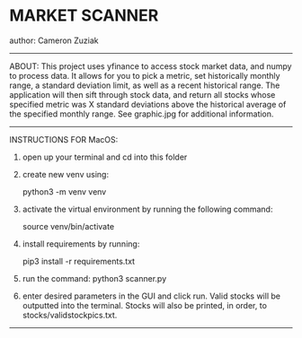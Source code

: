 # MARKET SCANNER
author: Cameron Zuziak
***********************

ABOUT:
This project uses yfinance to access stock market data, and numpy to process data.
It allows for you to pick a metric, set historically monthly range,  a standard deviation 
limit, as well as a recent historical range. The application will then sift through stock
data, and return all stocks whose specified metric was X standard deviations above the
historical average of the specified monthly range. See graphic.jpg for 
additional information.

***********************

INSTRUCTIONS FOR MacOS:

1. open up your terminal and cd into this folder 

2. create new venv using:

	python3 -m venv venv	

3. activate the virtual environment by running the following command: 
		
	source venv/bin/activate

4. install requirements by running:

	pip3 install -r requirements.txt

5. run the command: python3 scanner.py

6. enter desired parameters in the GUI and click run.
Valid stocks will be outputted into the terminal. Stocks will also be printed,
in order, to stocks/validstockpics.txt. 

***********************



